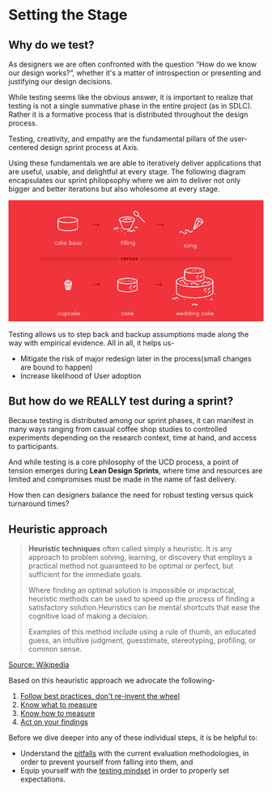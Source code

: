 # Setting the Stage

## Why do we test?

As designers we are often confronted with the question “How do we know our design works?”, whether it's a matter of introspection or presenting and justifying our design decisions.

While testing seems like the obvious answer, it is important to realize that testing is not a single summative phase in the entire project (as in SDLC). Rather it is a formative process that is distributed throughout the design process.

Testing, creativity, and empathy are the fundamental pillars of the user-centered design sprint process at Axis. 

Using these fundamentals we are able to iteratively deliver applications that are useful, usable, and delightful at every stage. The following diagram encapsulates our sprint philopsophy where we aim to deliver not only bigger and better iterations but also wholesome at every stage.

![Cupcake Analogy](../Assets/images/cupcake-mvp.png)

Testing allows us to step back and backup assumptions made along the way with empirical evidence. 
All in all, it helps us-

- Mitigate the risk of major redesign later in the process(small changes are bound to happen)
- Increase likelihood of User adoption

## But how do we REALLY test during a sprint?

Because testing is distributed among our sprint phases, it can manifest in many ways ranging from casual coffee shop studies to controlled experiments depending on the research context, time at hand, and access to participants.

And while testing is a core philosophy of the UCD process, a point of tension emerges during **Lean Design Sprints**, where time and resources are limited and compromises must be made in the name of fast delivery.

How then can designers balance the need for robust testing versus quick turnaround times?

## Heuristic approach

> **Heuristic techniques** often called simply a heuristic. It is any approach to problem solving, learning, or discovery that employs a practical method not guaranteed to be optimal or perfect, but sufficient for the immediate goals. 
>
> Where finding an optimal solution is impossible or impractical, heuristic methods can be used to speed up the process of finding a satisfactory solution.Heuristics can be mental shortcuts that ease the cognitive load of making a decision. 
>
> Examples of this method include using a rule of thumb, an educated guess, an intuitive judgment, guesstimate, stereotyping, profiling, or common sense.

[Source: Wikipedia](https://en.wikipedia.org/wiki/Heuristic)

Based on this heauristic approach we advocate the following-
1. [Follow best practices, don't re-invent the wheel](../1.Following-best-practices)
2. [Know what to measure](../2.Determining-what-to-measure)
3. [Know how to measure](../3.Planning-the-Test)
4. [Act on your findings](/4.Conveying-Test-Results)

Before we dive deeper into any of these individual steps, it is be helpful to:
- Understand the [pitfalls](Pitfalls.md) with the current evaluation methodologies, in order to prevent yourself from falling into them, and
- Equip yourself with the [testing mindset](TestingMindset.md) in order to properly set expectations.


